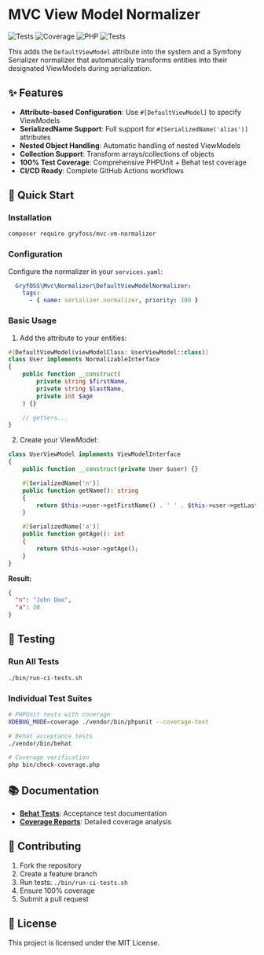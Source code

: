 MVC View Model Normalizer
=========================

![Tests](https://github.com/gryfoss/mvc-vm-normalizer/actions/workflows/tests.yml/badge.svg)
![Coverage](https://img.shields.io/badge/coverage-100%25-brightgreen)
![PHP](https://img.shields.io/badge/php-8.2%20%7C%208.3-blue)
![Tests](https://img.shields.io/badge/tests-PHPUnit%20%2B%20Behat-blue)

This adds the `DefaultViewModel` attribute into the system and a Symfony Serializer normalizer that automatically transforms entities into their designated ViewModels during serialization.

## ✨ Features

- **Attribute-based Configuration**: Use `#[DefaultViewModel]` to specify ViewModels
- **SerializedName Support**: Full support for `#[SerializedName('alias')]` attributes
- **Nested Object Handling**: Automatic handling of nested ViewModels
- **Collection Support**: Transform arrays/collections of objects
- **100% Test Coverage**: Comprehensive PHPUnit + Behat test coverage
- **CI/CD Ready**: Complete GitHub Actions workflows

## 🚀 Quick Start

### Installation

```bash
composer require gryfoss/mvc-vm-normalizer
```

### Configuration

Configure the normalizer in your `services.yaml`:

```yaml
  GryfOSS\Mvc\Normalizer\DefaultViewModelNormalizer:
    tags:
      - { name: serializer.normalizer, priority: 100 }
```

### Basic Usage

1. Add the attribute to your entities:

```php
#[DefaultViewModel(viewModelClass: UserViewModel::class)]
class User implements NormalizableInterface
{
    public function __construct(
        private string $firstName,
        private string $lastName,
        private int $age
    ) {}

    // getters...
}
```

2. Create your ViewModel:

```php
class UserViewModel implements ViewModelInterface
{
    public function __construct(private User $user) {}

    #[SerializedName('n')]
    public function getName(): string
    {
        return $this->user->getFirstName() . ' ' . $this->user->getLastName();
    }

    #[SerializedName('a')]
    public function getAge(): int
    {
        return $this->user->getAge();
    }
}
```

**Result:**
```json
{
  "n": "John Doe",
  "a": 30
}
```

## 🧪 Testing

### Run All Tests
```bash
./bin/run-ci-tests.sh
```

### Individual Test Suites
```bash
# PHPUnit tests with coverage
XDEBUG_MODE=coverage ./vendor/bin/phpunit --coverage-text

# Behat acceptance tests
./vendor/bin/behat

# Coverage verification
php bin/check-coverage.php
```

## 📚 Documentation

- **[Behat Tests](features/README.md)**: Acceptance test documentation
- **[Coverage Reports](coverage/html/)**: Detailed coverage analysis

## 🤝 Contributing

1. Fork the repository
2. Create a feature branch
3. Run tests: `./bin/run-ci-tests.sh`
4. Ensure 100% coverage
5. Submit a pull request

## 📄 License

This project is licensed under the MIT License.